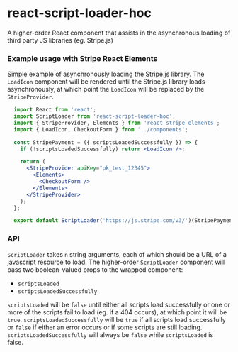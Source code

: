 # react-script-loader-hoc
A higher-order React component that assists in the asynchronous loading of third party JS libraries (eg. Stripe.js)


### Example usage with Stripe React Elements
Simple example of asynchronously loading the Stripe.js library. The `LoadIcon` component will be rendered until the Stripe.js library loads asynchronously, at which point the `LoadIcon` will be replaced by the `StripeProvider`.
```jsx
  import React from 'react';
  import ScriptLoader from 'react-script-loader-hoc';
  import { StripeProvider, Elements } from 'react-stripe-elements';
  import { LoadIcon, CheckoutForm } from '../components';

  const StripePayment = ({ scriptsLoadedSuccessfully }) => {
    if (!scriptsLoadedSuccessfully) return <LoadIcon />;

    return (
      <StripeProvider apiKey="pk_test_12345">
        <Elements>
          <CheckoutForm />
        </Elements>
      </StripeProvider>
    );
  };

  export default ScriptLoader('https://js.stripe.com/v3/')(StripePayment);
```

### API
`ScriptLoader` takes `n` string arguments, each of which should be a URL of a javascript resource to load. The higher-order `ScriptLoader` component will pass two boolean-valued props to the wrapped component:
 - `scriptsLoaded`
 - `scriptsLoadedSuccessfully`

`scriptsLoaded` will be `false` until either all scripts load successfully or one or more of the scripts fail to load (eg. if a 404 occurs), at which point it will be `true`. `scriptsLoadedSuccessfully` will be `true` if all scripts load successfully or `false` if either an error occurs or if some scripts are still loading. `scriptsLoadedSuccessfully` will always be `false` while `scriptsLoaded` is false.
